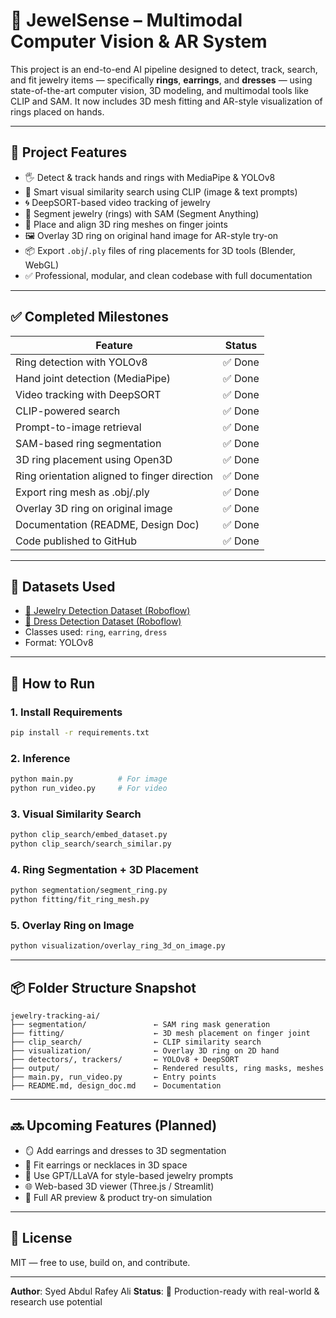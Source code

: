 # 💎 JewelSense – Multimodal Computer Vision & AR System

This project is an end-to-end AI pipeline designed to detect, track, search, and fit jewelry items — specifically **rings**, **earrings**, and **dresses** — using state-of-the-art computer vision, 3D modeling, and multimodal tools like CLIP and SAM. It now includes 3D mesh fitting and AR-style visualization of rings placed on hands.

---

## 📌 Project Features

- 🖐️ Detect & track hands and rings with MediaPipe & YOLOv8
- 🧠 Smart visual similarity search using CLIP (image & text prompts)
- 🌀 DeepSORT-based video tracking of jewelry
- 🧊 Segment jewelry (rings) with SAM (Segment Anything)
- 💍 Place and align 3D ring meshes on finger joints
- 🖼️ Overlay 3D ring on original hand image for AR-style try-on
- 📦 Export `.obj`/`.ply` files of ring placements for 3D tools (Blender, WebGL)
- ✅ Professional, modular, and clean codebase with full documentation

---

## ✅ Completed Milestones

| Feature                                      | Status   |
|---------------------------------------------|----------|
| Ring detection with YOLOv8                  | ✅ Done  |
| Hand joint detection (MediaPipe)            | ✅ Done  |
| Video tracking with DeepSORT                | ✅ Done  |
| CLIP-powered search                         | ✅ Done  |
| Prompt-to-image retrieval                   | ✅ Done  |
| SAM-based ring segmentation                 | ✅ Done  |
| 3D ring placement using Open3D              | ✅ Done  |
| Ring orientation aligned to finger direction| ✅ Done  |
| Export ring mesh as .obj/.ply               | ✅ Done  |
| Overlay 3D ring on original image           | ✅ Done  |
| Documentation (README, Design Doc)          | ✅ Done  |
| Code published to GitHub                    | ✅ Done  |

---

## 📂 Datasets Used

- [💍 Jewelry Detection Dataset (Roboflow)](https://universe.roboflow.com/mpstme-k5t7r/jewellery_detect/model/17)
- [👗 Dress Detection Dataset (Roboflow)](https://universe.roboflow.com/jian-james-astrero/dress-dataset/dataset/4/download)
- Classes used: `ring`, `earring`, `dress`
- Format: YOLOv8

---

## 🚀 How to Run

### 1. Install Requirements
```bash
pip install -r requirements.txt
```

### 2. Inference
```bash
python main.py          # For image
python run_video.py     # For video
```

### 3. Visual Similarity Search
```bash
python clip_search/embed_dataset.py
python clip_search/search_similar.py
```

### 4. Ring Segmentation + 3D Placement
```bash
python segmentation/segment_ring.py
python fitting/fit_ring_mesh.py
```

### 5. Overlay Ring on Image
```bash
python visualization/overlay_ring_3d_on_image.py
```

---

## 📦 Folder Structure Snapshot

```
jewelry-tracking-ai/
├── segmentation/               ← SAM ring mask generation
├── fitting/                    ← 3D mesh placement on finger joint
├── clip_search/                ← CLIP similarity search
├── visualization/              ← Overlay 3D ring on 2D hand
├── detectors/, trackers/       ← YOLOv8 + DeepSORT
├── output/                     ← Rendered results, ring masks, meshes
├── main.py, run_video.py       ← Entry points
├── README.md, design_doc.md    ← Documentation
```

---

## 🔜 Upcoming Features (Planned)

- 🪞 Add earrings and dresses to 3D segmentation
- 📐 Fit earrings or necklaces in 3D space
- 🤖 Use GPT/LLaVA for style-based jewelry prompts
- 🌐 Web-based 3D viewer (Three.js / Streamlit)
- 📲 Full AR preview & product try-on simulation

---

## 📄 License

MIT — free to use, build on, and contribute.

---

**Author**: Syed Abdul Rafey Ali 
**Status**: 🎯 Production-ready with real-world & research use potential

